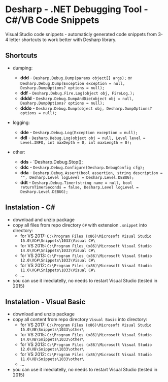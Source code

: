 # Desharp - .NET Debugging Tool - C#/VB Code Snippets
Visual Studio code snippets - automaticly generated code snippets from 3-4 letter shortcuts to work better with Desharp library.

## Shortcuts
- dumping:
  - **ddd** - `Desharp.Debug.Dump(params object[] args);` or `Desharp.Debug.Dump(Exception exception = null, Desharp.DumpOptions? options = null);`
  - **ddf** - `Desharp.Debug.Fire.Log(object obj, FireLog.);`
  - **dddd** - `Desharp.Debug.DumpAndDie(object obj = null, Desharp.DumpOptions? options = null);`
  - **dddo** - `Desharp.Debug.Dump(object obj, Desharp.DumpOptions? options = null);`

- logging:
  - **dde** - `Desharp.Debug.Log(Exception exception = null);`
  - **ddl** - `Desharp.Debug.Log(object obj = null, Level level = Level.INFO, int maxDepth = 0, int maxLength = 0);`

- other:
  - **dds** - `Desharp.Debug.Stop();
  - **ddc** - `Desharp.Debug.Configure(Desharp.DebugConfig cfg);`
  - **dda** - `Desharp.Debug.Assert(bool assertion, string description = "", Desharp.Level logLevel = Desharp.Level.DEBUG);`
  - **ddt** - `Desharp.Debug.Timer(string name = null, bool returnTimerSeconds = false, Desharp.Level logLevel = Desharp.Level.DEBUG);`


## Instalation - C#
- download and unzip package
- copy all files from repo directory `C#` with extension `.snippet` into directory:
  - for VS 2017: `C:\Program Files (x86)\Microsoft Visual Studio 15.0\VC#\Snippets\1033\Visual C#\`
  - for VS 2015: `C:\Program Files (x86)\Microsoft Visual Studio 14.0\VC#\Snippets\1033\Visual C#\`
  - for VS 2013: `C:\Program Files (x86)\Microsoft Visual Studio 12.0\VC#\Snippets\1033\Visual C#\`
  - for VS 2012: `C:\Program Files (x86)\Microsoft Visual Studio 11.0\VC#\Snippets\1033\Visual C#\`
  - ...
- you can use it imediatelly, no needs to restart Visual Studio (tested in 2015)

## Instalation - Visual Basic
- download and unzip package
- copy all content from repo directory `Visual Basic` into directory:
  - for VS 2017: `C:\Program Files (x86)\Microsoft Visual Studio 15.0\VB\Snippets\1033\other\`
  - for VS 2015: `C:\Program Files (x86)\Microsoft Visual Studio 14.0\VB\Snippets\1033\other\`
  - for VS 2013: `C:\Program Files (x86)\Microsoft Visual Studio 12.0\VB\Snippets\1033\other\`
  - for VS 2012: `C:\Program Files (x86)\Microsoft Visual Studio 11.0\VB\Snippets\1033\other\`
  - ...
- you can use it imediatelly, no needs to restart Visual Studio (tested in 2015)
